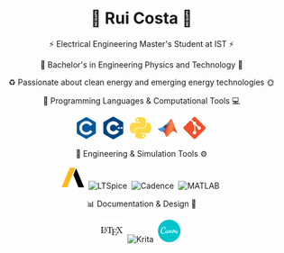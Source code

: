 # 
<h1 align="center" style="margin: 0 padding-bottom: 30px;"> 🍃 Rui Costa 🍃</h1>
<p align="center">⚡ Electrical Engineering Master's Student at IST  ⚡</p>
<p align="center"> 🔬 Bachelor's in Engineering Physics and Technology 🔭 </p>
<p align="center"> ♻️ Passionate about clean energy and emerging energy technologies 🌞</p>

<p align="center">🧮 Programming Languages & Computational Tools 💻</p>
<div align="center">
  <img src="https://raw.githubusercontent.com/devicons/devicon/55609aa5bd817ff167afce0d965585c92040787a/icons/c/c-plain.svg" title="C" alt="C" width="40" height="40"/>&nbsp;
  <img src="https://raw.githubusercontent.com/devicons/devicon/55609aa5bd817ff167afce0d965585c92040787a/icons/cplusplus/cplusplus-plain.svg" title="C++" alt="C++" width="40" height="40"/>&nbsp;
  <img src="https://raw.githubusercontent.com/devicons/devicon/55609aa5bd817ff167afce0d965585c92040787a/icons/python/python-plain.svg" title="Python" alt="Python" width="40" height="40"/>&nbsp;
  <img src="https://raw.githubusercontent.com/devicons/devicon/55609aa5bd817ff167afce0d965585c92040787a/icons/matlab/matlab-original.svg" title="MATLAB" alt="MATLAB" width="40" height="40"/>&nbsp;
  <img src="https://raw.githubusercontent.com/devicons/devicon/55609aa5bd817ff167afce0d965585c92040787a/icons/git/git-original.svg" title="Git" alt="Git" width="40" height="40"/>&nbsp;
</div>

<p align="center">🔬 Engineering & Simulation Tools ⚙️</p>
<div align="center">
  <img src="https://raw.githubusercontent.com/devicons/devicon/refs/heads/master/icons/ansys/ansys-original.svg" title="Ansys Lumerical" alt="Ansys" width="40" height="40"/>&nbsp;
  <img src="https://gramfile.com/wp-content/uploads/2024/08/LTspice-logo-icon.png" title="LTSpice" alt="LTSpice" width="40" height="40" onerror="this.style.display='none'"/>&nbsp;
  <img src="https://companieslogo.com/img/orig/CDNS-20a21ff7.png?t=1720244491" title="Cadence Virtuoso" alt="Cadence" width="40" height="40"/>&nbsp;
  <img src="https://upload.wikimedia.org/wikipedia/commons/thumb/2/21/Matlab_Logo.png/200px-Matlab_Logo.png" title="MATLAB" alt="MATLAB" width="40" height="40"/>&nbsp;
</div>

<p align="center">📊 Documentation & Design 🎨</p>
<div align="center">
  <img src="https://raw.githubusercontent.com/devicons/devicon/55609aa5bd817ff167afce0d965585c92040787a/icons/latex/latex-original.svg" title="LaTeX" alt="LaTeX" width="40" height="40"/>&nbsp;
  <img src="https://upload.wikimedia.org/wikipedia/commons/thumb/3/31/Calligra_Krita_icon.svg/2048px-Calligra_Krita_icon.svg.png" title="Krita" alt="Krita" width="40" height="40"/>&nbsp;
  <img src="https://raw.githubusercontent.com/devicons/devicon/55609aa5bd817ff167afce0d965585c92040787a/icons/canva/canva-original.svg" title="Canva" alt="Canva" width="40" height="40"/>&nbsp;
</div>
